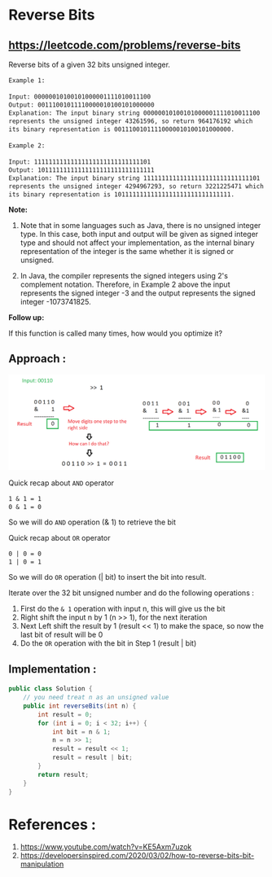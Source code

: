 # Reverse Bits
## https://leetcode.com/problems/reverse-bits

Reverse bits of a given 32 bits unsigned integer.
```
Example 1:

Input: 00000010100101000001111010011100
Output: 00111001011110000010100101000000
Explanation: The input binary string 00000010100101000001111010011100 represents the unsigned integer 43261596, so return 964176192 which its binary representation is 00111001011110000010100101000000.

Example 2:

Input: 11111111111111111111111111111101
Output: 10111111111111111111111111111111
Explanation: The input binary string 11111111111111111111111111111101 represents the unsigned integer 4294967293, so return 3221225471 which its binary representation is 10111111111111111111111111111111.
``` 

**Note:**

1. Note that in some languages such as Java, there is no unsigned integer type. In this case, both input and output will be given as signed integer type and should not affect your implementation, as the internal binary representation of the integer is the same whether it is signed or unsigned.

2. In Java, the compiler represents the signed integers using 2's complement notation. Therefore, in Example 2 above the input represents the signed integer -3 and the output represents the signed integer -1073741825.
 
**Follow up:**

If this function is called many times, how would you optimize it?

## Approach :
![Reverse Bits](reverse-bits.png?raw=true "Reverse Bits")

Quick recap about `AND` operator
```
1 & 1 = 1
0 & 1 = 0
```
So we will do `AND` operation (& 1) to retrieve the bit

Quick recap about `OR` operator
```
0 | 0 = 0
1 | 0 = 1
```
So we will do `OR` operation (| bit) to insert the bit into result.

Iterate over the 32 bit unsigned number and do the following operations :

1. First do the `& 1` operation with input n, this will give us the bit
2. Right shift the input n by 1 (n >> 1), for the next iteration
3. Next Left shift the result by 1 (result << 1) to make the space, so now the last bit of result will be 0
4. Do the `OR` operation with the bit in Step 1 (result | bit)


## Implementation :
```java
public class Solution {
    // you need treat n as an unsigned value
    public int reverseBits(int n) {
        int result = 0;
        for (int i = 0; i < 32; i++) {
            int bit = n & 1;
            n = n >> 1;
            result = result << 1;
            result = result | bit;
        }
        return result;
    }
}
```

# References :
1. https://www.youtube.com/watch?v=KE5Axm7uzok
2. https://developersinspired.com/2020/03/02/how-to-reverse-bits-bit-manipulation


